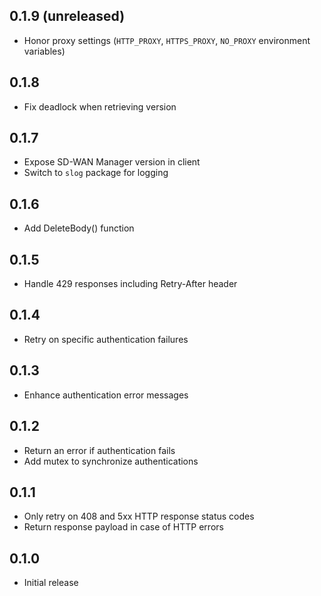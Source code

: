 ## 0.1.9 (unreleased)

- Honor proxy settings (`HTTP_PROXY`, `HTTPS_PROXY`, `NO_PROXY` environment variables)

## 0.1.8

- Fix deadlock when retrieving version

## 0.1.7

- Expose SD-WAN Manager version in client
- Switch to `slog` package for logging

## 0.1.6

- Add DeleteBody() function

## 0.1.5

- Handle 429 responses including Retry-After header

## 0.1.4

- Retry on specific authentication failures

## 0.1.3

- Enhance authentication error messages

## 0.1.2

- Return an error if authentication fails
- Add mutex to synchronize authentications

## 0.1.1

- Only retry on 408 and 5xx HTTP response status codes
- Return response payload in case of HTTP errors

## 0.1.0

- Initial release
